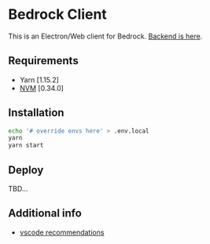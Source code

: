 # Bedrock Client

This is an Electron/Web client for Bedrock. [Backend is here](https://github.com/prometheonsystems/bedrock-backend).

## Requirements

* Yarn [1.15.2]
* [NVM](http://nvm.sh) [0.34.0]

## Installation

```bash
echo '# override envs here' > .env.local
yarn
yarn start
```

## Deploy

TBD...

## Additional info

* [vscode recommendations](wiki/vscode-recommendations.md)
